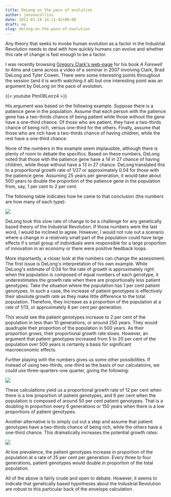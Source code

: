```yaml
---
title: DeLong on the pace of evolution
author: jasonacollins
date: 2011-01-18 14:11:43+00:00
draft: no
slug: delong-on-the-pace-of-evolution
---
```


Any theory that seeks to invoke human evolution as a factor in the Industrial Revolution needs to deal with how quickly humans can evolve and whether this rate of change is fast enough to be a factor.

I was recently browsing [Gregory Clark's web-page](http://www.econ.ucdavis.edu/faculty/gclark/a_farewell_to_alms.html) for his book _A Farewell to Alms_ and came across a video of a seminar in 2007 involving Clark, Brad DeLong and Tyler Cowen. There were some interesting points throughout the session (and it is worth watching it all) but one interesting point was an argument by DeLong on the pace of evolution.

{{< youtube Ptm08Leirz4 >}}

His argument was based on the following example. Suppose there is a patience gene in the population. Assume that each person with the patience gene has a two-thirds chance of being patient while those without the gene have a one-third chance. Of those who are patient, they have a two-thirds chance of being rich, versus one-third for the others. Finally, assume that those who are rich have a two-thirds chance of having children, while the rest have a one-third chance.

None of the numbers in the example seem implausible, although there is plenty of room to debate the specifics. Based on these numbers, DeLong noted that those with the patience gene have a 14 in 27 chance of having children, while those without have a 13 in 27 chance. DeLong translated this to a proportional growth rate of 1/27 or approximately 0.04 for those with the patience gene. Assuming 25 years per generation, it would take about 500 years to double the proportion of the patience gene in the population from, say, 1 per cent to 2 per cent.

The following table indicates how he came to that conclusion (the numbers are how many of each type):

![](/img/2011-01-18-delong-on-the-pace-of-evolution/delong-1.png)

DeLong took this slow rate of change to be a challenge for any genetically based theory of the Industrial Revolution. If those numbers were the last word, I would be inclined to agree. However, I would not rule out a scenario where a change in a relatively small part of the population could have large effects if s small group of individuals were responsible for a large proportion of innovation in an economy or there were positive feedback loops.

More importantly, a closer look at the numbers can change the assessment. The first issue is DeLong's interpretation of his own example. While DeLong's estimate of 0.04 for the rate of growth is approximately right when the population is composed of equal numbers of each genotype, it underestimates the growth rate when there are proportionally less patient genotypes. Take the situation where the population has 1 per cent patient genotypes. In such a case, the increase of patient genotypes is effectively their absolute growth rate as they make little difference to the total population. Therefore, they increase as a proportion of the population at a rate of 1/13, or approximately 8 per cent per generation.

This would see the patient genotypes increase to 2 per cent of the population in less than 10 generations, or around 250 years. They would quadruple their proportion of the population in 500 years. As their proportion grows, their proportional growth rate slows. However, an argument that patient genotypes increased from 5 to 20 per cent of the population over 500 years is certainly a basis for significant macroeconomic effects.

Further playing with the numbers gives us some other possibilities. If instead of using two-thirds, one-third as the basis of our calculations, we could use three-quarters-one quarter, giving the following:

![](/img/2011-01-18-delong-on-the-pace-of-evolution/delong-2.png)

These calculations yield us a proportional growth rate of 12 per cent when there is a low proportion of patient genotypes, and 6 per cent when the population is composed of around 50 per cent patient genotypes. That is a doubling in proportion every 6 generations or 150 years when there is a low proportions of patient genotypes.

Another alternative is to simply cut out a step and assume that patient genotypes have a two-thirds chance of being rich, while the others have a one-third chance. This dramatically increases the potential growth rates:

![](/img/2011-01-18-delong-on-the-pace-of-evolution/delong-3.png)

At low prevalence, the patient genotypes increase in proportion of the population at a rate of 25 per cent per generation. Every three to four generations, patient genotypes would double in proportion of the total population.

All of the above is fairly crude and open to debate. However, it seems to indicate that genetically based hypotheses about the Industrial Revolution are robust to this particular back of the envelope calculation.
